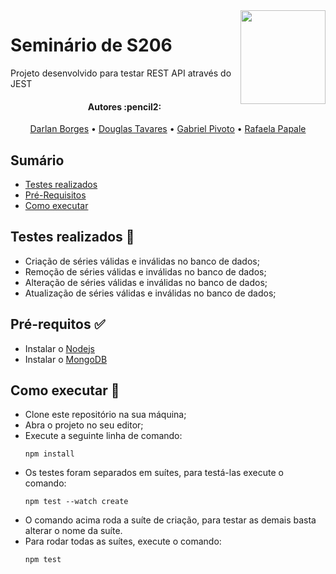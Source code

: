 <img align="right" width="136" height="150" src="https://seeklogo.com/images/J/jest-logo-F9901EBBF7-seeklogo.com.png">

# Seminário de S206
Projeto desenvolvido para testar REST API através do JEST

<h4 align="center"> 
	Autores :pencil2:
</h4>

<p align="center">
 <a href="https://github.com/tavares-douglas">Darlan Borges</a> •
 <a href="https://github.com/DarlanAjlune">Douglas Tavares</a> •
 <a href="https://github.com/GabrielPivoto">Gabriel Pivoto</a> •
 <a href="https://github.com/RafaelaPapale">Rafaela Papale</a>
</p>

## Sumário
* [Testes realizados](#Testes-realizados)
* [Pré-Requisitos](#Pré-requisitos)
* [Como executar](#Como-executar)

## Testes realizados :test_tube:  <a name="Testes-realizados"></a>
* Criação de séries válidas e inválidas no banco de dados;
* Remoção de séries válidas e inválidas no banco de dados;
* Alteração de séries válidas e inválidas no banco de dados;
* Atualização de séries válidas e inválidas no banco de dados;

## Pré-requitos :white_check_mark: <a name="Pré-requisitos"></a>
* Instalar o [Nodejs](https://nodejs.org/en/)
* Instalar o [MongoDB](https://www.mongodb.com)

## Como executar :rocket: <a name="Como-executar"></a>
* Clone este repositório na sua máquina;
* Abra o projeto no seu editor;
* Execute a seguinte linha de comando:
	```
	npm install
	```
* Os testes foram separados em suítes, para testá-las execute o comando:
	```
	npm test --watch create
	```
* O comando acima roda a suíte de criação, para testar as demais basta alterar o nome da suíte.
* Para rodar todas as suítes, execute o comando:
	```
	npm test 
	```
